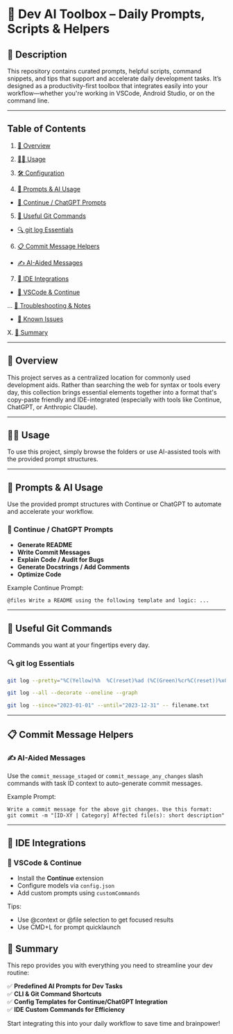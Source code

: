 # 🧰 Dev AI Toolbox – Daily Prompts, Scripts & Helpers

## 📜 Description

This repository contains curated prompts, helpful scripts, command snippets, and tips that support and accelerate daily development tasks. It’s designed as a productivity-first toolbox that integrates easily into your workflow—whether you're working in VSCode, Android Studio, or on the command line.

---

## Table of Contents

1. [📖 Overview](#-overview)

2. [🧑‍💻 Usage](#-usage)

3. [🛠️ Configuration](#-configuration)

4. [🧠 Prompts & AI Usage](#-prompts--ai-usage)

- [🧠 Continue / ChatGPT Prompts](#-continue--chatgpt-prompts)

5. [🧰 Useful Git Commands](#-useful-git-commands)

- [🔍 git log Essentials](#-git-log-essentials)

6. [📋 Commit Message Helpers](#-commit-message-helpers)

- [✍️ AI-Aided Messages](#-ai-aided-messages)

7. [📂 IDE Integrations](#-ide-integrations)

- [🧩 VSCode & Continue](#-vscode--continue)

... [🛟 Troubleshooting & Notes](#-troubleshooting--notes)

 - [📌 Known Issues](#-known-issues)

X. [🚀 Summary](#-summary)

---

## 📖 Overview

This project serves as a centralized location for commonly used development aids. Rather than searching the web for syntax or tools every day, this collection brings essential elements together into a format that's copy-paste friendly and IDE-integrated (especially with tools like Continue, ChatGPT, or Anthropic Claude).

---

## 🧑‍💻 Usage

To use this project, simply browse the folders or use AI-assisted tools with the provided prompt structures.

---

## 🧠 Prompts & AI Usage

Use the provided prompt structures with Continue or ChatGPT to automate and accelerate your workflow.

### 🧠 Continue / ChatGPT Prompts

- **Generate README**  
- **Write Commit Messages**  
- **Explain Code / Audit for Bugs**  
- **Generate Docstrings / Add Comments**  
- **Optimize Code**

Example Continue Prompt:

```bash
@files Write a README using the following template and logic: ...
```

---

## 🧰 Useful Git Commands

Commands you want at your fingertips every day.

### 🔍 git log Essentials

```bash
git log --pretty="%C(Yellow)%h  %C(reset)%ad (%C(Green)%cr%C(reset))%x09 %C(Cyan)%an: %C(reset)%s"
```

```bash
git log --all --decorate --oneline --graph
```

```bash
git log --since="2023-01-01" --until="2023-12-31" -- filename.txt
```

---

## 📋 Commit Message Helpers

### ✍️ AI-Aided Messages

Use the `commit_message_staged` or `commit_message_any_changes` slash commands with task ID context to auto-generate commit messages.

Example Prompt:

```text
Write a commit message for the above git changes. Use this format:  
git commit -m "[ID-XY | Category] Affected file(s): short description"
```

---

## 📂 IDE Integrations

### 🧩 VSCode & Continue

- Install the **Continue** extension
- Configure models via `config.json`
- Add custom prompts using `customCommands`

Tips:
- Use @context or @file selection to get focused results
- Use CMD+L for prompt quicklaunch

## 🚀 Summary

This repo provides you with everything you need to streamline your dev routine:

✅ **Predefined AI Prompts for Dev Tasks**  
✅ **CLI & Git Command Shortcuts**  
✅ **Config Templates for Continue/ChatGPT Integration**  
✅ **IDE Custom Commands for Efficiency**

Start integrating this into your daily workflow to save time and brainpower!
```
